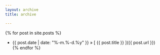 ```yaml
---
layout: archive
title: archive

---
```

<div class="archive">

{% for post in site.posts %}
  * {{ post.date | date: "%-m.%-d.%y" }} &raquo; [ {{ post.title }} ]({{ post.url }})
{% endfor %}

</div>
